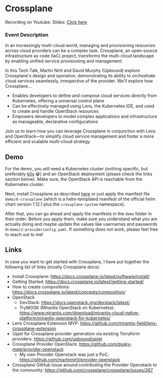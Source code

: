 # Crossplane

Recording on Youtube: 
Slides: [Click here](slides.pdf)

### Event Description
In an increasingly multi-cloud world, managing and provisioning resources across cloud providers can be a complex task. Crossplane, an open-source infrastructure as code (IaC) project, transforms the multi-cloud landscape by enabling unified service provisioning and management.

In this Tech Talk, Martin Nirtl and David Murphy (Upbound) explore Crossplane's design and operation, demonstrating its ability to orchestrate cloud services seamlessly, irrespective of the provider. We'll explore how Crossplane…

- Enables developers to define and compose cloud services directly from Kubernetes, offering a universal control plane
- Can be effectively managed using Lens, the Kubernetes IDE, and used to create and handle OpenStack resources
- Empowers developers to model complex applications and infrastructure as manageable, declarative configurations

Join us to learn how you can leverage Crossplane in conjunction with Lens and OpenStack—to simplify cloud service management and foster a more efficient and scalable multi-cloud strategy

## Demo

For the demo, you will need a Kubernetes cluster (nothing specific, but preferably [k0s](https://k0sproject.io/) 😁) and an OpenStack deployment (please check the links section below). Make sure, the OpenStack API is reachable from the Kubernetes cluster.

Next, install Crossplane as described [here](https://docs.crossplane.io/latest/software/install/) or just apply the manifest file `demo/0-crossplane` (which is a helm-templated manifest of the official helm chart version 1.12.1 plus the `crossplane-system` namespace).

After that, you can go ahead and apply the manifests in the `demo` folder in their order. Before you apply them, make sure you understand what you are actually doing and maybe update the values like usernames and passwords in `demo/2-providerconfig.yaml`. If something does not work, please feel free to reach out to me!

## Links

In case you want to get started with Crossplane, I have put together the following list of links (mostly Crossplane docs):

- Install Crossplane: https://docs.crossplane.io/latest/software/install/
- Getting Started: https://docs.crossplane.io/latest/getting-started/
- How to create compositions: https://docs.crossplane.io/latest/concepts/composition/
- OpenStack
  - DevStack: https://docs.openstack.org/devstack/latest/
  - TryMOSK (Mirantis OpenStack on Kubernetes): https://www.mirantis.com/download/mirantis-cloud-native-platform/mirantis-openstack-for-kubernetes/
- Lens Crossplane Extension MVP: https://github.com/mirantis-field/lens-crossplane-extension
- Upjet for Crossplane provider generation via existing Terraform providers: https://github.com/upbound/upjet
- Crossplane Provider OpenStack: https://github.com/dusky-mate/provider-openstack
  - My own Provider Openstack was just a PoC: https://github.com/martinnirtl/provider-openstack
- Crossplane GitHub Issue around contributing the Provider Openstack to the community: https://github.com/crossplane/crossplane/issues/267